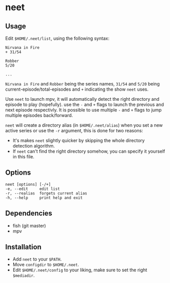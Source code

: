 # neet

## Usage

Edit ```$HOME/.neet/list```, using the following syntax:
```
Nirvana in Fire
+ 31/54

Robber
5/20

...
```

```Nirvana in Fire``` and ```Robber``` being the series names, ```31/54``` and
```5/20``` being current-episode/total-episodes and ```+``` indicating the
show ```neet``` uses.

Use ```neet``` to launch mpv, it will automatically detect the right directory
and episode to play (hopefully). use the ```-``` and ```+``` flags to launch
the previous and next episode respectivly. It is possible to use multiple
```-``` and ```+``` flags to jump multiple episodes back/forward.

```neet``` will create a directory alias (in ```$HOME/.neet/alias```) when you set a new active series or use
the ```-r``` argument, this is done for two reasons:
* It's makes ```neet``` slightly quicker by skipping the whole directory detection
  algorithm.
* If ```neet``` can't find the right directory somehow, you can specify it
  yourself in this file.

## Options

```
neet [options] [-/+]
-e, --edit     edit list
-r, --realias  forgets current alias
-h, --help     print help and exit
```

## Dependencies

* fish (git master)
* mpv

## Installation

* Add ```neet``` to your ```$PATH```.
* Move ```configdir``` to ```$HOME/.neet```.
* Edit ```$HOME/.neet/config``` to your liking, make sure to set the right
  ```$mediadir```.
